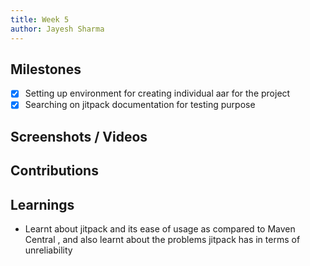 ```yaml
---
title: Week 5
author: Jayesh Sharma 
---
```


## Milestones
-[x] Setting up environment for creating individual aar for the project  
-[x] Searching on jitpack documentation for testing purpose  

## Screenshots / Videos 

## Contributions

## Learnings
- Learnt about jitpack and its ease of usage as compared to Maven Central , and also learnt about the problems jitpack has in terms of unreliability  